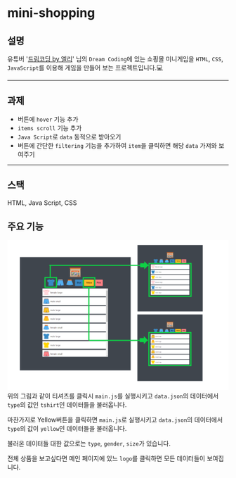# mini-shopping

## 설명

유튜버 '[드림코딩 by 엘리](https://www.youtube.com/channel/UC_4u-bXaba7yrRz_6x6kb_w)' 님의 `Dream Coding`에 있는 쇼핑몰 미니게임을 `HTML`, `CSS`, `JavaScript`를 이용해 게임을 만들어 보는 프로젝트입니다.💻

---

## 과제

- 버튼에 `hover` 기능 추가
- `items scroll` 기능 추가
- `Java Script`로 `data` 동적으로 받아오기
- 버튼에 간단한 `filtering` 기능을 추가하여 `item`을 클릭하면 해당 `data` 가져와 보여주기

---

## 스택

HTML, Java Script, CSS

## 주요 기능

![구동화면](img/구동화면.png)
위의 그림과 같이 티셔츠를 클릭시 `main.js`를 실행시키고 `data.json`의 데이터에서 `type`의 값인 `tshirt`인 데이터들을 불러옵니다.

마찬가지로 Yellow버튼을 클릭하면 `main.js`로 실행시키고 `data.json`의 데이터에서 `type`의 값이 `yellow`인 데이터들을 불러옵니다.

불러온 데이터들 대한 값으로는 `type`, `gender`, `size`가 있습니다.

전체 상품을 보고싶다면 메인 페이지에 있느 `logo`를 클릭하면 모든 데이터들이 보여집니다.
